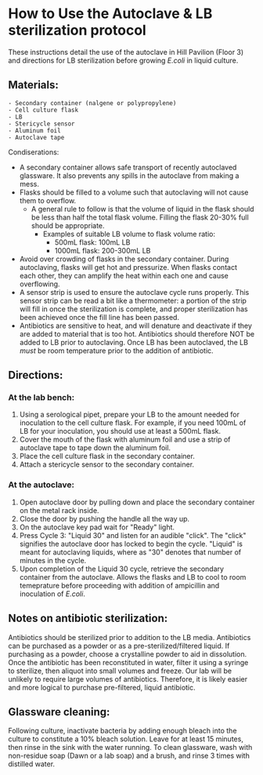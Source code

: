 # How to Use the Autoclave & LB sterilization protocol
These instructions detail the use of the autoclave in Hill Pavilion (Floor 3) and directions for LB sterilization before growing *E.coli* in liquid culture.
  ## Materials:
    - Secondary container (nalgene or polypropylene)
    - Cell culture flask
    - LB
    - Stericycle sensor
    - Aluminum foil
    - Autoclave tape
Condiserations:
 - A secondary container allows safe transport of recently autoclaved glassware. It also prevents any spills in the autoclave from making a mess.
 - Flasks should be filled to a volume such that autoclaving will not cause them to overflow.
   - A general rule to follow is that the volume of liquid in the flask should be less than half the total flask volume. Filling the flask 20-30% full should be appropriate.
     - Examples of suitable LB volume to flask volume ratio:
        - 500mL flask: 100mL LB
        - 1000mL flask: 200-300mL LB
 - Avoid over crowding of flasks in the secondary container. During autoclaving, flasks will get hot and pressurize. When flasks contact each other, they can amplify the heat within each one and cause overflowing.
 - A sensor strip is used to ensure the autoclave cycle runs properly. This sensor strip can be read a bit like a thermometer: a portion of the strip will fill in once the sterilization is complete, and proper sterilization has been achieved once the fill line has been passed.
 - Antibiotics are sensitive to heat, and will denature and deactivate if they are added to material that is too hot. Antibiotics should therefore NOT be added to LB prior to autoclaving. Once LB has been autoclaved, the LB *must* be room temperature prior to the addition of antibiotic.

## Directions:
### At the lab bench:
 1. Using a serological pipet, prepare your LB to the amount needed for inoculation to the cell culture flask. For example, if you need 100mL of LB for your inoculation, you should use at least a 500mL flask.
 2. Cover the mouth of the flask with aluminum foil and use a strip of autoclave tape to tape down the aluminum foil.
 3. Place the cell culture flask in the secondary container.
 4. Attach a stericycle sensor to the secondary container.
### At the autoclave:
 1. Open autoclave door by pulling down and place the secondary container on the metal rack inside.
 2. Close the door by pushing the handle all the way up.
 3. On the autoclave key pad wait for "Ready" light.
 4. Press Cycle 3: "Liquid 30" and listen for an audible "click". The "click" signifies the autoclave door has locked to begin the cycle. "Liquid" is meant for autoclaving liquids, where as "30" denotes that number of minutes in the cycle.
 5. Upon completion of the Liquid 30 cycle, retrieve the secondary container from the autoclave. Allows the flasks and LB to cool to room temeprature before proceeding with addition of ampicillin and inoculation of *E.coli*.

## Notes on antibiotic sterilization:
Antibiotics should be sterilized prior to addition to the LB media. Antibiotics can be purchased as a powder or as a pre-sterilized/filtered liquid. If purchasing as a powder, choose a crystalline powder to aid in dissolution. Once the antibiotic has been reconstituted in water, filter it using a syringe to sterilize, then aliquot into small volumes and freeze. Our lab will be unlikely to require large volumes of antibiotics. Therefore, it is likely easier and more logical to purchase pre-filtered, liquid antibiotic.

## Glassware cleaning:
Following culture, inactivate bacteria by adding enough bleach into the culture to constitute a 10% bleach solution. Leave for at least 15 minutes, then rinse in the sink with the water running. To clean glassware, wash with non-residue soap (Dawn or a lab soap) and a brush, and rinse 3 times with distilled water.

